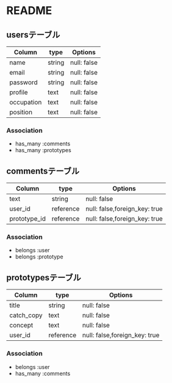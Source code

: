 # README


## usersテーブル
|  Column  |  type  |  Options|
| ---- | ---- | ---- |
|  name  |  string  | null: false|
|  email  |  string  | null: false|
|  password  |  string  | null: false|
|  profile  |  text  | null: false|
|  occupation  |  text  | null: false|
|  position  |  text  | null: false|

### Association
- has_many :comments
- has_many :prototypes


## commentsテーブル
|  Column  |  type  |  Options|
| ---- | ---- | ---- |
|  text  |  string  | null: false|
|  user_id  |  reference  | null: false,foreign_key: true|
|  prototype_id  |  reference  | null: false,foreign_key: true|

### Association
- belongs :user
- belongs :prototype


## prototypesテーブル
|  Column  |  type  |  Options|
| ---- | ---- | ---- |
|  title  |  string  | null: false|
|  catch_copy  |  text  | null: false|
|  concept  |  text  | null: false|
|  user_id  |  reference  | null: false,foreign_key: true|


### Association
- belongs :user
- has_many :comments